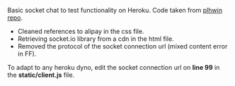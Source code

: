 Basic socket chat to test functionality on Heroku.
Code taken from [plhwin repo](https://github.com/plhwin/nodejs-socketio-chat).

- Cleaned references to alipay in the css file.
- Retrieving socket.io library from a cdn in the html file.
- Removed the protocol of the socket connection url (mixed content error in FF).

To adapt to any heroku dyno, edit the socket connection url on **line 99** in the **static/client.js** file.
